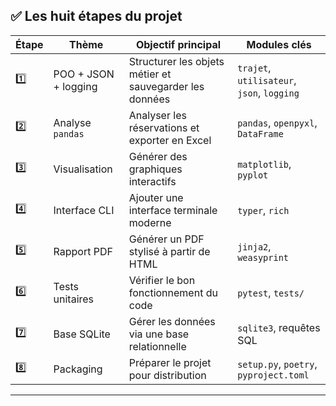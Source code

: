 
## ✅ Les huit étapes du projet

| Étape | Thème                          | Objectif principal                                      | Modules clés                     |
|-------|--------------------------------|----------------------------------------------------------|----------------------------------|
| 1️⃣    | POO + JSON + logging          | Structurer les objets métier et sauvegarder les données | `trajet`, `utilisateur`, `json`, `logging` |
| 2️⃣    | Analyse `pandas`              | Analyser les réservations et exporter en Excel          | `pandas`, `openpyxl`, `DataFrame` |
| 3️⃣    | Visualisation                 | Générer des graphiques interactifs                      | `matplotlib`, `pyplot`           |
| 4️⃣    | Interface CLI                 | Ajouter une interface terminale moderne                 | `typer`, `rich`                  |
| 5️⃣    | Rapport PDF                   | Générer un PDF stylisé à partir de HTML                 | `jinja2`, `weasyprint`           |
| 6️⃣    | Tests unitaires               | Vérifier le bon fonctionnement du code                  | `pytest`, `tests/`               |
| 7️⃣    | Base SQLite                   | Gérer les données via une base relationnelle            | `sqlite3`, requêtes SQL          |
| 8️⃣    | Packaging                     | Préparer le projet pour distribution                    | `setup.py`, `poetry`, `pyproject.toml` |

---
